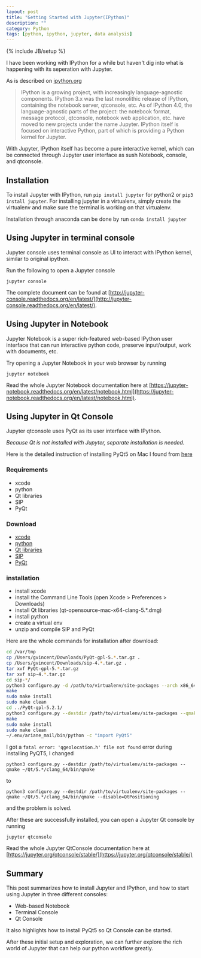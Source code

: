 ```yaml
---
layout: post
title: "Getting Started with Jupyter(IPython)"
description: ""
category: Python
tags: [python, ipython, jupyter, data analysis]
---
```

{% include JB/setup %}

I have been working with IPython for a while but haven't dig into what is happening with its seperation with Jupyter.

As is described on [ipython.org](http://ipython.org/)

>IPython is a growing project, with increasingly language-agnostic components. 
IPython 3.x was the last monolithic release of IPython, containing the notebook server, qtconsole, etc. 
As of IPython 4.0, the language-agnostic parts of the project: 
the notebook format, message protocol, qtconsole, notebook web application, etc. 
have moved to new projects under the name Jupyter. 
IPython itself is focused on interactive Python, part of which is providing a Python kernel for Jupyter.

With Jupyter, IPython itself has become a pure interactive kernel, which can be connected through Jupyter user interface
as sush Notebook, console, and qtconsole.

## Installation

To install Jupyter with IPython, run `pip install jupyter` for python2 or `pip3 install jupyter`. For installing
jupyter in a virtualenv, simply create the virtualenv and make sure the terminal is working on that virtualenv.

Installation through anaconda can be done by run `conda install jupyter`

## Using Jupyter in terminal console

Jupyter console uses terminal console as UI to interact with IPython kernel, similar to original ipython.

Run the following to open a Jupyter console

```
jupyter console
```

The complete document can be found at 
[http://jupyter-console.readthedocs.org/en/latest/](http://jupyter-console.readthedocs.org/en/latest/).

## Using Jupyter in Notebook

Jupyter Notebook is a super rich-featured web-based IPython user interface that can run interactive python code, preserve 
input/output, work with documents, etc. 
 
Try opening a Jupyter Notebook in your web browser by running

```
jupyter notebook
```

Read the whole Jupyter Notebook documentation here at 
[https://jupyter-notebook.readthedocs.org/en/latest/notebook.html](https://jupyter-notebook.readthedocs.org/en/latest/notebook.html).


## Using Jupyter in Qt Console

Jupyter qtconsole uses PyQt as its user interface with IPython. 

*Because Qt is not installed with Jupyter, separate installation is needed.*

Here is the detailed instruction of installing PyQt5 on Mac 
I found from [here](https://gist.github.com/guillaumevincent/10983814) 

### Requirements

  * xcode 
  * python 
  * Qt libraries 
  * SIP 
  * PyQt

### Download

  * [xcode](https://developer.apple.com/xcode/downloads/)
  * [python](https://www.python.org/download/)
  * [Qt libraries](http://qt-project.org/downloads)
  * [SIP](http://www.riverbankcomputing.co.uk/software/sip/download)
  * [PyQt](http://www.riverbankcomputing.co.uk/software/pyqt/download5)

### installation

  * install xcode
  * install the Command Line Tools (open Xcode > Preferences > Downloads)
  * install Qt libraries (qt-opensource-mac-x64-clang-5.*.dmg)
  * install python
  * create a virtual env
  * unzip and compile SIP and PyQt

Here are the whole commands for installation after download:

```bash
cd /var/tmp
cp /Users/gvincent/Downloads/PyQt-gpl-5.*.tar.gz .
cp /Users/gvincent/Downloads/sip-4.*.tar.gz .
tar xvf PyQt-gpl-5.*.tar.gz
tar xvf sip-4.*.tar.gz
cd sip-*/
python3 configure.py -d /path/to/virtualenv/site-packages --arch x86_64
make
sudo make install
sudo make clean
cd ../PyQt-gpl-5.2.1/
python3 configure.py --destdir /path/to/virtualenv/site-packages --qmake ~/Qt/5.*/clang_64/bin/qmake
make
sudo make install
sudo make clean
~/.env/ariane_mail/bin/python -c "import PyQt5"
```

I got a `fatal error: 'qgeolocation.h' file not found` error during installing PyQT5, I changed

```
python3 configure.py --destdir /path/to/virtualenv/site-packages --qmake ~/Qt/5.*/clang_64/bin/qmake
```

to

```
python3 configure.py --destdir /path/to/virtualenv/site-packages --qmake ~/Qt/5.*/clang_64/bin/qmake --disable=QtPositioning
```

and the problem is solved.

After these are successfully installed, you can open a Jupyter Qt console by running

```
jupyter qtconsole
```

Read the whole Jupyter QtConsole documentation here at [https://jupyter.org/qtconsole/stable/](https://jupyter.org/qtconsole/stable/)

## Summary

This post summarizes how to install Jupyter and IPython, and how to start using Jupyter in three different consoles:

- Web-based Notebook
- Terminal Console
- Qt Console

It also highlights how to install PyQt5 so Qt Console can be started.

After these initial setup and exploration, we can further explore the rich world of Jupyter that can help our python
workflow greatly.